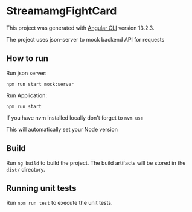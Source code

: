 # StreamamgFightCard

This project was generated with [Angular CLI](https://github.com/angular/angular-cli) version 13.2.3.

The project uses json-server to mock backend API for requests

## How to run

Run json server:

`npm run start mock:server`

Run Application:

`npm run start`

If you have nvm installed locally don't forget to `nvm use`

This will automatically set your Node version

## Build

Run `ng build` to build the project. The build artifacts will be stored in the `dist/` directory.

## Running unit tests

Run `npm run test` to execute the unit tests.
